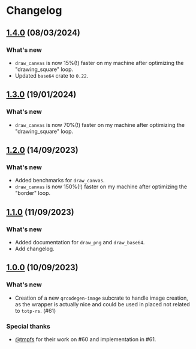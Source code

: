 # Changelog

## [1.4.0](https://github.com/constantoine/totp-rs/releases/tag/qrcodegen-image%2Fv1.4.0) (08/03/2024)

### What's new

- `draw_canvas` is now 15%(!) faster on my machine after optimizing the "drawing_square" loop.
- Updated `base64` crate to `0.22`.

## [1.3.0](https://github.com/constantoine/totp-rs/releases/tag/qrcodegen-image%2Fv1.3.0) (19/01/2024)

### What's new

- `draw_canvas` is now 70%(!) faster on my machine after optimizing the "drawing_square" loop.

## [1.2.0](https://github.com/constantoine/totp-rs/releases/tag/qrcodegen-image%2Fv1.2.0) (14/09/2023)

### What's new

- Added benchmarks for `draw_canvas`.
- `draw_canvas` is now 150%(!) faster on my machine after optimizing the "border" loop.

## [1.1.0](https://github.com/constantoine/totp-rs/releases/tag/qrcodegen-image%2Fv1.1.0) (11/09/2023)

### What's new

- Added documentation for `draw_png` and `draw_base64`.
- Add changelog.

## [1.0.0](https://github.com/constantoine/totp-rs/releases/tag/qrcodegen-image%2Fv1.0.0) (10/09/2023)

### What's new

- Creation of a new `qrcodegen-image` subcrate to handle image creation, as the wrapper is actually nice and could be used in placed not related to `totp-rs`. (#61)

### Special thanks

- [@tmpfs](https://github.com/tmpfs) for their work on #60 and implementation in #61.
